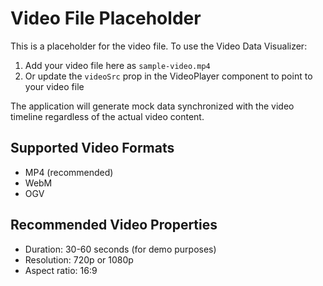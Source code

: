 # Video File Placeholder

This is a placeholder for the video file. To use the Video Data Visualizer:

1. Add your video file here as `sample-video.mp4`
2. Or update the `videoSrc` prop in the VideoPlayer component to point to your video file

The application will generate mock data synchronized with the video timeline regardless of the actual video content.

## Supported Video Formats
- MP4 (recommended)
- WebM
- OGV

## Recommended Video Properties
- Duration: 30-60 seconds (for demo purposes)
- Resolution: 720p or 1080p
- Aspect ratio: 16:9

